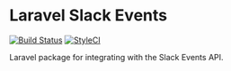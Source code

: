 # Laravel Slack Events

[![Build Status](https://travis-ci.org/eric-famiglietti/laravel-slack-events.svg?branch=master)](https://travis-ci.org/eric-famiglietti/laravel-slack-events) [![StyleCI](https://styleci.io/repos/124814706/shield?branch=master)](https://styleci.io/repos/124814706)

Laravel package for integrating with the Slack Events API.
